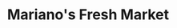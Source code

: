 ---
title: "Mariano's Fresh Market"
url: /evergreen-park/marianos-fresh-market/
shop: Supermarkt
---